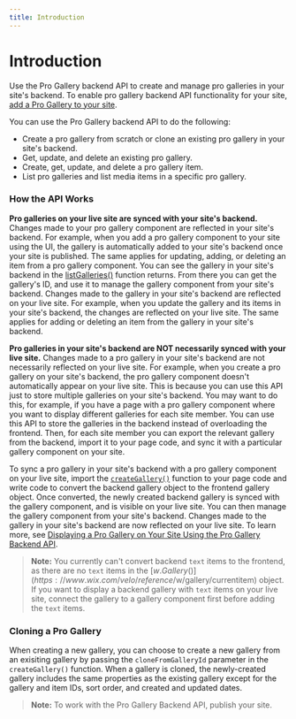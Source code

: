 ```yaml
---
title: Introduction
---
```


# Introduction

Use the Pro Gallery backend API to create and manage pro galleries in your site's backend. To enable pro gallery backend API functionality for your site, [add a Pro Gallery to your site](https://support.wix.com/en/article/wix-pro-gallery-adding-and-setting-up-your-gallery). 


You can use the Pro Gallery backend API to do the following:

+ Create a pro gallery from scratch or clone an existing pro gallery in your site's backend.
+ Get, update, and delete an existing pro gallery.
+ Create, get, update, and delete a pro gallery item. 
+ List pro galleries and list media items in a specific pro gallery. 


### How the API Works

**Pro galleries on your live site are synced with your site's backend.**
Changes made to your pro gallery component are reflected in your site's backend. For example, when you add a pro gallery component to your site using the UI, the gallery is automatically added to your site's backend once your site is published. The same applies for updating, adding, or deleting an item from a pro gallery component. You can see the gallery in your site's backend in the [listGalleries()](listgalleries) function returns. From there you can get the gallery's ID, and use it to manage the gallery component from your site's backend. Changes made to the gallery in your site's backend are reflected on your live site. For example, when you update the gallery and its items in your site's backend, the changes are reflected on your live site. The same applies for adding or deleting an item from the gallery in your site's backend. 

**Pro galleries in your site's backend are NOT necessarily synced with your live site.**
Changes made to a pro gallery in your site's backend are not necessarily reflected on your live site. For example, when you create a pro gallery on your site's backend, the pro gallery component doesn't automatically appear on your live site. This is because you can use this API just to store multiple galleries on your site's backend. You may want to do this, for example, if you have a page with a pro gallery component where you want to display different galleries for each site member. You can use this API to store the galleries in the backend instead of overloading the frontend. Then, for each site member you can export the relevant gallery from the backend, import it to your page code, and sync it with a particular gallery component on your site. 

To sync a pro gallery in your site's backend with a pro gallery component on your live site, import the [`createGallery()`](#creategallery) function to your page code and write code to convert the backend gallery object to the frontend gallery object. Once converted, the newly created backend gallery is synced with the gallery component, and is visible on your live site. You can then manage the gallery component from your site's backend. Changes made to the gallery in your site's backend are now reflected on your live site. To learn more, see [Displaying a Pro Gallery on Your Site Using the Pro Gallery Backend API](https://support.wix.com/en/article/velo-tutorial-displaying-a-pro-gallery-on-your-site-using-the-pro-gallery-backend-api).

>**Note:** You currently can't convert backend `text` items to the frontend, as there are no `text` items in the [$w.Gallery()](https://www.wix.com/velo/reference/$w/gallery/currentitem) object. If you want to display a backend gallery with `text` items on your live site, connect the gallery to a gallery component first before adding the `text` items. 


### Cloning a Pro Gallery
When creating a new gallery, you can choose to create a new gallery from an exisiting gallery by passing the `cloneFromGalleryId` parameter in the `createGallery()` function. When a gallery is cloned, the newly-created gallery includes the same properties as the existing gallery except for the gallery and item IDs, sort order, and created and updated dates.


>**Note:** 
To work with the Pro Gallery Backend API, publish your site. 

